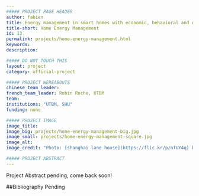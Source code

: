 ```yaml
---
##### PROJECT PAGE HEADER
author: fabien
title: Energy management in smart homes with economic, behavioral and environmental constraints
title-short: Home Energy Management
id: 13
permalink: projects/home-energy-management.html
keywords: 
description:

##### DO NOT TOUCH THIS
layout: project
category: official-project

##### PROJECT WEREABOUTS
chinese_team_leader:  
french_team_leader: Robin Roche, UTBM
team: 
institutions: "UTBM, SHU"
funding: none

##### PROJECT IMAGE
image_title: 
image_big: projects/home-energy-management-big.jpg
image_small: projects/home-energy-management-square.jpg
image_alt:
image_credit: "Photo: [shanghai lane house](https://flic.kr/p/nfUY4q) by [David Veksler](https://www.flickr.com/photos/heroiclife/) , licensed under [CC BY-SA 2.0 ](https://creativecommons.org/licenses/by-sa/2.0/) /Cropped"

##### PROJECT ABSTRACT
---
```

Project Abstract pending, come back soon!


##Bibliography
Pending